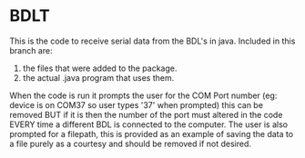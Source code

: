 # BDLT

This is the code to receive serial data from the BDL's in java. Included in this branch are:
1. the files that were added to the package. 
2. the actual .java program that uses them.

When the code is run it prompts the user for the COM Port number (eg: device is on COM37 so user types '37' when prompted) this can be removed BUT if it is then the number of the port must altered in the code EVERY time a different BDL is connected to the computer. The user is also prompted for a filepath, this is provided as an example of saving the data to a file purely as a courtesy and should be removed if not desired.

